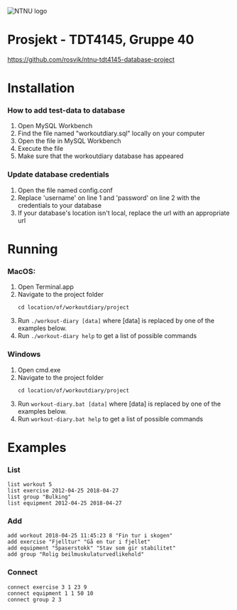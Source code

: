 ![NTNU logo](https://qore.no/res/ntnu-logo-100.png)

# Prosjekt - TDT4145, Gruppe 40
https://github.com/rosvik/ntnu-tdt4145-database-project

# Installation

### How to add test-data to database
1. Open MySQL Workbench
2. Find the file named "workoutdiary.sql" locally on your computer
3. Open the file in MySQL Workbench
4. Execute the file
5. Make sure that the workoutdiary database has appeared

### Update database credentials
1. Open the file named config.conf
2. Replace 'username' on line 1 and 'password' on line 2 with the credentials to your database
3. If your database's location isn't local, replace the url with an appropriate url

# Running

### MacOS:
1. Open Terminal.app
2. Navigate to the project folder
	```
	cd location/of/workoutdiary/project
	```
3. Run `./workout-diary [data]` where [data] is replaced by one of the examples below.
4. Run `./workout-diary help` to get a list of possible commands

### Windows
1. Open cmd.exe
2. Navigate to the project folder
	```
	cd location/of/workoutdiary/project
	```
3. Run `workout-diary.bat [data]` where [data] is replaced by one of the examples below.
4. Run `workout-diary.bat help` to get a list of possible commands

# Examples

### List
```
list workout 5
list exercise 2012-04-25 2018-04-27
list group "Bulking"
list equipment 2012-04-25 2018-04-27
```
### Add
```
add workout 2018-04-25 11:45:23 8 "Fin tur i skogen"
add exercise "Fjelltur" "Gå en tur i fjellet"
add equipment "Spaserstokk" "Stav som gir stabilitet"
add group "Rolig beilmuskulaturvedlikehold"
```

### Connect
```
connect exercise 3 1 23 9
connect equipment 1 1 50 10
connect group 2 3
```
